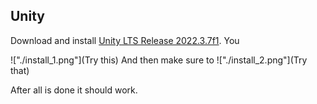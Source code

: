 

## Unity
Download and install [Unity LTS Release 2022.3.7f1](https://unity.com/releases/editor/qa/lts-releases). You 

!["./install_1.png"](Try this)
And then make sure to
!["./install_2.png"](Try that)

After all is done it should work.
